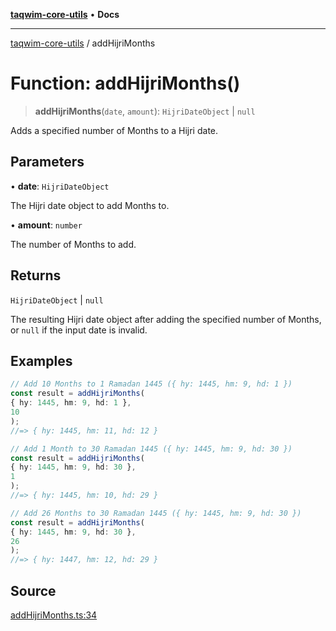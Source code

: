 [**taqwim-core-utils**](../README.md) • **Docs**

***

[taqwim-core-utils](../globals.md) / addHijriMonths

# Function: addHijriMonths()

> **addHijriMonths**(`date`, `amount`): `HijriDateObject` \| `null`

Adds a specified number of Months to a Hijri date.

## Parameters

• **date**: `HijriDateObject`

The Hijri date object to add Months to.

• **amount**: `number`

The number of Months to add.

## Returns

`HijriDateObject` \| `null`

The resulting Hijri date object after adding the specified number of Months, or `null` if the input date is invalid.

## Examples

```ts
// Add 10 Months to 1 Ramadan 1445 ({ hy: 1445, hm: 9, hd: 1 })
const result = addHijriMonths(
{ hy: 1445, hm: 9, hd: 1 },
10
);
//=> { hy: 1445, hm: 11, hd: 12 }
```

```ts
// Add 1 Month to 30 Ramadan 1445 ({ hy: 1445, hm: 9, hd: 30 })
const result = addHijriMonths(
{ hy: 1445, hm: 9, hd: 30 },
1
);
//=> { hy: 1445, hm: 10, hd: 29 }
```

```ts
// Add 26 Months to 30 Ramadan 1445 ({ hy: 1445, hm: 9, hd: 30 })
const result = addHijriMonths(
{ hy: 1445, hm: 9, hd: 30 },
26
);
//=> { hy: 1447, hm: 12, hd: 29 }
```

## Source

[addHijriMonths.ts:34](https://github.com/boussadjra/taqwim/blob/a16e0483140d22a326ae33586f5bfb208d318d3e/packages/core-utils/src/lib/addHijriMonths.ts#L34)
